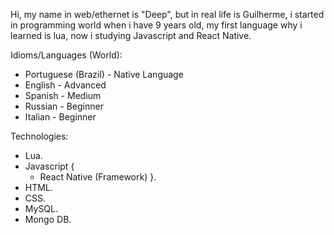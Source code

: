 Hi, my name in web/ethernet is "Deep", but in real life is Guilherme, i started in programming world when i have 9 years old, my first language why i learned is lua, now i studying Javascript and React Native.

Idioms/Languages (World):
- Portuguese (Brazil) - Native Language
- English - Advanced
- Spanish - Medium
- Russian - Beginner
- Italian - Beginner

Technologies:
- Lua.
- Javascript {
  - React Native (Framework)
}.
- HTML.
- CSS.
- MySQL.
- Mongo DB.
